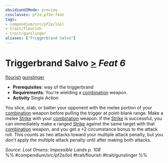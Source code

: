 ```yaml
---
obsidianUIMode: preview
cssclasses: pf2e,pf2e-feat
tags:
- compendium/src/pf2e/loil
- trait/flourish
- trait/gunslinger
aliases: ["Triggerbrand Salvo"]
---
```

# Triggerbrand Salvo  [>](rules/core-rulebook/chapter-9-playing-the-game.md#Actions "Single Action") *Feat 6*  
[flourish](rules/traits/flourish.md "Flourish Combat Trait")  [gunslinger](rules/traits/gunslinger-g-g.md "Gunslinger Class Trait")  

- **Prerequisites**: way of the triggerbrand
- **Requirements**: You're wielding a [combination](rules/traits/combination-g-g.md "Combination Weapon Trait") weapon.
- **Activity** Single Action

You slice, stab, or batter your opponent with the melee portion of your [combination](rules/traits/combination-g-g.md "Combination Weapon Trait") weapon before pulling the trigger at point-blank range. Make a melee [Strike](rules/actions/strike.md) with your [combination](rules/traits/combination-g-g.md "Combination Weapon Trait") weapon. If the [Strike](rules/actions/strike.md) is successful, you can immediately make a ranged [Strike](rules/actions/strike.md) against the same target with that [combination](rules/traits/combination-g-g.md "Combination Weapon Trait") weapon, and you get a +2 circumstance bonus to the attack roll. This counts as two attacks toward your multiple attack penalty, but you don't apply the multiple attack penalty until after making both attacks.

*Source: Lost Omens: Impossible Lands p. 108*  
%% #compendium/src/pf2e/loil #trait/flourish #trait/gunslinger %%